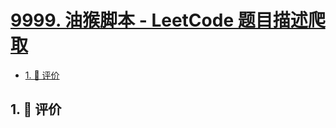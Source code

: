 # [9999. 油猴脚本 - LeetCode 题目描述爬取](https://github.com/tnotesjs/TNotes.leetcode/tree/main/notes/9999.%20%E6%B2%B9%E7%8C%B4%E8%84%9A%E6%9C%AC%20-%20LeetCode%20%E9%A2%98%E7%9B%AE%E6%8F%8F%E8%BF%B0%E7%88%AC%E5%8F%96)

<!-- region:toc -->

- [1. 🫧 评价](#1--评价)

<!-- endregion:toc -->

## 1. 🫧 评价
